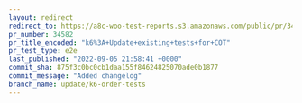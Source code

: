 ```yaml
---
layout: redirect
redirect_to: https://a8c-woo-test-reports.s3.amazonaws.com/public/pr/34582/e2e/index.html
pr_number: 34582
pr_title_encoded: "k6%3A+Update+existing+tests+for+COT"
pr_test_type: e2e
last_published: "2022-09-05 21:58:41 +0000"
commit_sha: 875f3c0bc0cb1daa155f84624825070ade0b1877
commit_message: "Added changelog"
branch_name: update/k6-order-tests
---
```

